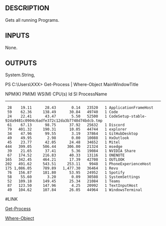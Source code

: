 
## DESCRIPTION
        
Gets all running Programs.  
    

## INPUTS
        
None.


## OUTPUTS
        
System.String,

PS C:\Users\XXX> Get-Process | Where-Object MainWindowTitle

 NPM(K)    PM(M)      WS(M)     CPU(s)      Id  SI ProcessName
 ------    -----      -----     ------      --  -- -----------
     28    19.11      28.43       0.14   23520   1 ApplicationFrameHost
     59    62.36     138.49      30.84   49740   1 Code
     24    22.41      43.47       5.50   52500   1 CodeSetup-stable-92da9481c0904c6adfe372c12da3b7748d74bdcb.tmp
     61    67.13      98.75      37.92   25632   1 Discord
     79   401.32     190.31      10.05   44744   1 explorer
     34    47.96      99.55       3.19   37864   1 GitHubDesktop
     49    49.95       2.98       0.00   10088   1 HxOutlook
     45    23.77      42.05      24.48   34652   1 Mitel
    444   399.05     506.44     306.00   21324   1 msedge
     39    21.65      37.41       5.36   19084   1 NVIDIA Share
     67   174.52     216.83      40.33   13116   1 ONENOTE
    165   342.45     464.21      17.39   42708   1 OUTLOOK
    202   491.62     543.51     253.11    9948   1 PhoneExperienceHost
    175 1,086.05     789.89   1,477.30   36464   1 Revu
     76   156.87     181.80      53.95   24952   1 Spotify
     58    55.60       3.20       0.09   30508   1 SystemSettings
     52   109.18     149.45      25.34   21084   1 Teams
     87   123.50     147.96       4.25   20992   1 TextInputHost
     49   104.62     107.84      26.05   44964   1 WindowsTerminal

#LINK
       
[Get-Process](https://learn.microsoft.com/en-us/powershell/module/microsoft.powershell.management/get-process?view=powershell-7.3)

[Where-Object](https://learn.microsoft.com/en-us/powershell/module/microsoft.powershell.core/where-object?view=powershell-7.3)
